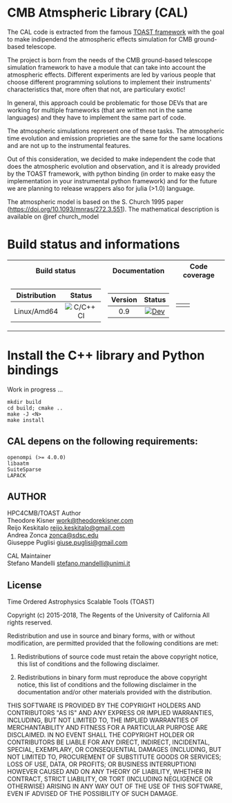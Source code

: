 # CMB Atmspheric Library (CAL)

The CAL code is extracted from the famous [TOAST framework](https://github.com/hpc4cmb/toast) with the goal to make indipendend the atmospheric effects simulation for CMB ground-based telescope.

The project is born from the needs of the CMB ground-based telescope simulation framework to have a module that can take into account the atmospheric effects. Different experiments are led by various people that choose different programming solutions to implement their instruments' characteristics that, more often that not, are particulary exotic!

In general, this approach could be problematic for those DEVs that are working for multiple frameworks (that are written not in the same languages) and they have to implement the same part of code.

The atmospheric simulations represent one of these tasks. The atmospheric time evolution and emission proprieties are the same for the same locations and are not up to the instrumental features.

Out of this consideration, we decided to make independent the code that does the atmospheric evolution and observation, and it is already provided by the TOAST framework, with python binding (in order to make easy the implementation in your instrumental python framework) and for the future we are planning to release wrappers also for julia (>1.0) language.

The atmospheric model is based on the S. Church 1995 paper (https://doi.org/10.1093/mnras/272.3.551). The mathematical description is available on @ref church_model 

# Build status and informations

<center>

<table>
  <tr><th>Build status</th><th>Documentation</th><th>Code coverage</th></tr>
<tr><td>
  
| Distribution| Status |  
|:-----------:|:------:| 
| Linux/Amd64 |  ![C/C++ CI](https://github.com/cmbgroundbased/libcal/workflows/C/C++%20CI/badge.svg) | 

</td><td>

| Version      | Status |
|:-----------:|:------:|
| 0.9 |  [![Dev](https://img.shields.io/badge/docs-dev-blue.svg)](https://cmbgroundbased.github.io/cal/)|


</td><td>
  
 |             |             |
 |:-----------:|:-----------:|
 |             |             |

</tr> </table>



</center>




# Install the C++ library and Python bindings

Work in progress ...

`mkdir build`<br />
`cd build; cmake ..`<br />
`make -J <N>`<br />
`make install`<br />

## CAL depens on the following requirements:

`openompi (>= 4.0.0)` <br/>
`libaatm`<br/>
`SuiteSparse`<br/>
`LAPACK`<br/>

## AUTHOR

HPC4CMB/TOAST Author <br />
Theodore Kisner <work@theodorekisner.com> <br />
Reijo Keskitalo <reijo.keskitalo@gmail.com> <br />
Andrea Zonca <zonca@sdsc.edu> <br />
Giuseppe Puglisi <giuse.puglisi@gmail.com> <br />

CAL Maintainer <br />
Stefano Mandelli <stefano.mandelli@unimi.it>


## License


Time Ordered Astrophysics Scalable Tools (TOAST)

Copyright (c) 2015-2018, The Regents of the University of California
All rights reserved.

Redistribution and use in source and binary forms, with or without
modification, are permitted provided that the following conditions are met:

1. Redistributions of source code must retain the above copyright notice,
this list of conditions and the following disclaimer.

2. Redistributions in binary form must reproduce the above copyright notice,
this list of conditions and the following disclaimer in the documentation
and/or other materials provided with the distribution.

THIS SOFTWARE IS PROVIDED BY THE COPYRIGHT HOLDERS AND CONTRIBUTORS "AS IS"
AND ANY EXPRESS OR IMPLIED WARRANTIES, INCLUDING, BUT NOT LIMITED TO, THE
IMPLIED WARRANTIES OF MERCHANTABILITY AND FITNESS FOR A PARTICULAR PURPOSE
ARE DISCLAIMED. IN NO EVENT SHALL THE COPYRIGHT HOLDER OR CONTRIBUTORS BE
LIABLE FOR ANY DIRECT, INDIRECT, INCIDENTAL, SPECIAL, EXEMPLARY, OR
CONSEQUENTIAL DAMAGES (INCLUDING, BUT NOT LIMITED TO, PROCUREMENT OF
SUBSTITUTE GOODS OR SERVICES; LOSS OF USE, DATA, OR PROFITS; OR BUSINESS
INTERRUPTION) HOWEVER CAUSED AND ON ANY THEORY OF LIABILITY, WHETHER IN
CONTRACT, STRICT LIABILITY, OR TORT (INCLUDING NEGLIGENCE OR OTHERWISE)
ARISING IN ANY WAY OUT OF THE USE OF THIS SOFTWARE, EVEN IF ADVISED OF THE
POSSIBILITY OF SUCH DAMAGE.

